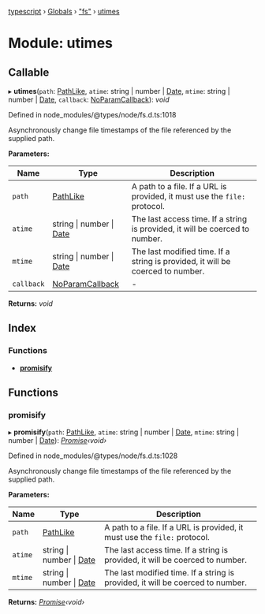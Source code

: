 [typescript](../README.md) › [Globals](../globals.md) › ["fs"](_fs_.md) › [utimes](_fs_.utimes.md)

# Module: utimes

## Callable

▸ **utimes**(`path`: [PathLike](_fs_.md#pathlike), `atime`: string | number | [Date](../interfaces/date.md), `mtime`: string | number | [Date](../interfaces/date.md), `callback`: [NoParamCallback](_fs_.md#noparamcallback)): *void*

Defined in node_modules/@types/node/fs.d.ts:1018

Asynchronously change file timestamps of the file referenced by the supplied path.

**Parameters:**

Name | Type | Description |
------ | ------ | ------ |
`path` | [PathLike](_fs_.md#pathlike) | A path to a file. If a URL is provided, it must use the `file:` protocol. |
`atime` | string &#124; number &#124; [Date](../interfaces/date.md) | The last access time. If a string is provided, it will be coerced to number. |
`mtime` | string &#124; number &#124; [Date](../interfaces/date.md) | The last modified time. If a string is provided, it will be coerced to number.  |
`callback` | [NoParamCallback](_fs_.md#noparamcallback) | - |

**Returns:** *void*

## Index

### Functions

* [__promisify__](_fs_.utimes.md#__promisify__)

## Functions

###  __promisify__

▸ **__promisify__**(`path`: [PathLike](_fs_.md#pathlike), `atime`: string | number | [Date](../interfaces/date.md), `mtime`: string | number | [Date](../interfaces/date.md)): *[Promise](../interfaces/promise.md)‹void›*

Defined in node_modules/@types/node/fs.d.ts:1028

Asynchronously change file timestamps of the file referenced by the supplied path.

**Parameters:**

Name | Type | Description |
------ | ------ | ------ |
`path` | [PathLike](_fs_.md#pathlike) | A path to a file. If a URL is provided, it must use the `file:` protocol. |
`atime` | string &#124; number &#124; [Date](../interfaces/date.md) | The last access time. If a string is provided, it will be coerced to number. |
`mtime` | string &#124; number &#124; [Date](../interfaces/date.md) | The last modified time. If a string is provided, it will be coerced to number.  |

**Returns:** *[Promise](../interfaces/promise.md)‹void›*
